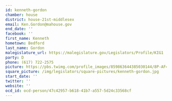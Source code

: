 ```yaml
---
id: kenneth-gordon
chamber: house
district: house-21st-middlesex
email: Ken.Gordon@mahouse.gov
end_date: ''
facebook: ''
first_name: Kenneth
hometown: Bedford
last_name: Gordon
malegislature_url: https://malegislature.gov/Legislators/Profile/KIG1
party: D
phone: (617) 722-2575
picture: https://pbs.twimg.com/profile_images/859863644385030144/8P-AF43y_400x400.jpg
square_picture: /img/legislators/square-pictures/kenneth-gordon.jpg
start_date: ''
twitter: ''
website: ''
ocd_id: ocd-person/47c42957-b618-41b7-a557-5d24c33568cf
---
```

